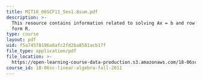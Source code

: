 ```yaml
---
title: MIT18_06SCF11_Ses1.8sum.pdf
description: >-
  This resource contains information related to solving Ax = b and row reduced
  form R.
type: course
layout: pdf
uid: f5a74578196a8afc2fd2ba8581acb17f
file_type: application/pdf
file_location: >-
  https://open-learning-course-data-production.s3.amazonaws.com/18-06sc-linear-algebra-fall-2011/f5a74578196a8afc2fd2ba8581acb17f_MIT18_06SCF11_Ses1.8sum.pdf
course_id: 18-06sc-linear-algebra-fall-2011
---
```

